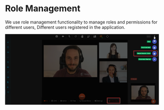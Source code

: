 # Role Management

We use role management functionality to manage roles and permissions for different users, Different users registered in the application.

![](../.gitbook/assets/image%20%28262%29.png)

